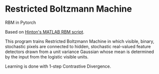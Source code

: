 # Restricted Boltzmann Machine
RBM in Pytorch

Based on [Hinton's MATLAB RBM script](www.sciencemag.org/cgi/content/full/313/5786/504/DC1).

This program trains Restricted Boltzmann Machine in which visible, binary, stochastic pixels are connected to hidden, stochastic real-valued feature detectors drawn from a unit
variance Gaussian whose mean is determined by the input from the logistic visible units. 

Learning is done with 1-step Contrastive Divergence.
